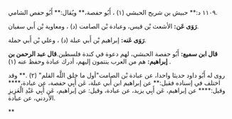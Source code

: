 ١١٠٩ د:** حبيش بن شريح الحبشي (١) ، أَبُو حفصة،** ويُقال:** أَبُو حفص الشامي.

**رَوَى عَن:** الأشعث بْن قيس، وعبادة بْن الصامت (د) ، ومعاوية بْن أَبي سفيان.

**رَوَى عَنه:** إبراهيم بْن أَبي عبلة (د) ، وعلي بْن أَبي حملة.

**قال ابن سميع:** أَبُو حفصة الحبشي، لهم دعوة في كندة فلسطين.**قال عبد الرحمن بن إبراهيم:** هم من العرب ينتمون إليهم، أدرك عبادة وحفظ عنه (١) .

روى له أَبُو داود حديثا واحدا، عن عبادة بْن الصامت"أول ما خلق اللَّه القلم" (٢) .** وقد اختلف في إسناده فقيل:** عن إبراهيم ابن أَبي عبلة، عَن أَبِي حفصة، عن عبادة،**** وقيل:**** عن إبراهيم، عَن أَبِي يزيد، عن عبادة، وقيل: عن إبراهيم، عَن أَبِي عَبْدِ الْعَزِيزِ الأردني، عن عبادة.

**